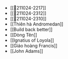 - [[💬211024-2217]]
- [[💬211024-2312]]
- [[💬211024-2310]]
- [[Thiên hà Andromedan]]
- [[Build back better]]
- [[Dòng Tên]]
- [[Ignatius of Loyola]]
- [[Giáo hoàng Francis]]
- [[John Adams]]
